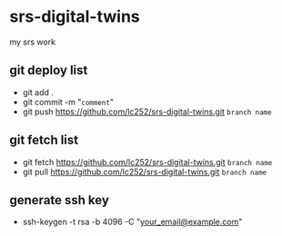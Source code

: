# srs-digital-twins
my srs work

## git deploy list

- git add .
- git commit -m "`comment`"
- git push https://github.com/lc252/srs-digital-twins.git `branch name`


## git fetch list

- git fetch https://github.com/lc252/srs-digital-twins.git `branch name`
- git pull https://github.com/lc252/srs-digital-twins.git `branch name`

## generate ssh key
- ssh-keygen -t rsa -b 4096 -C "your_email@example.com"
